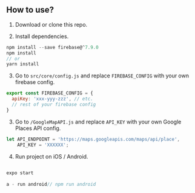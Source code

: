 

## How to use?

1. Download or clone this repo.

2. Install dependencies.

```js
npm install --save firebase@^7.9.0
npm install
// or
yarn install
```

3. Go to `src/core/config.js` and replace `FIREBASE_CONFIG` with your own firebase config.

```js
export const FIREBASE_CONFIG = {
  apiKey: 'xxx-yyy-zzz', // etc.
  // rest of your firebase config
}
```
3. Go to `/GoogleMapAPI.js` and replace `API_KEY` with your own Google Places API config.

```js
let API_ENDPOINT = 'https://maps.googleapis.com/maps/api/place',
    API_KEY = 'XXXXXX';
```

4. Run project on iOS / Android.

```js
 
expo start 
 
a - run android// npm run android
```
